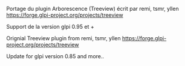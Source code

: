 Portage du plugin Arborescence (Treeview) écrit par remi, tsmr, yllen https://forge.glpi-project.org/projects/treeview

Support de la version glpi 0.95 et +


Orignial Treeview plugin from remi, tsmr, yllen
https://forge.glpi-project.org/projects/treeview

Update for glpi version 0.85 and more..
